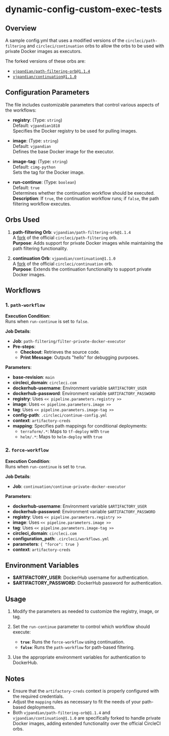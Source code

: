 # dynamic-config-custom-exec-tests

## Overview

A sample config.yml that uses a modified versions of the `circleci/path-filtering` and `circleci/continuation` orbs to allow the orbs to be used with private Docker images as executors.

The forked versions of these orbs are:

- [`vjpandian/path-filtering-orb@1.1.4`](https://circleci.com/developer/orbs/orb/vjpandian/path-filtering-orb) 
- [`vjpandian/continuation@1.1.0`](https://circleci.com/developer/orbs/orb/vjpandian/continuation) 

## Configuration Parameters

The file includes customizable parameters that control various aspects of the workflows:

- **registry**: (Type: `string`)  
  Default: `vjpandian1818`  
  Specifies the Docker registry to be used for pulling images.

- **image**: (Type: `string`)  
  Default: `vjpandian`  
  Defines the base Docker image for the executor.

- **image-tag**: (Type: `string`)  
  Default: `cimg-python`  
  Sets the tag for the Docker image.

- **run-continue**: (Type: `boolean`)  
  Default: `true`  
  Determines whether the continuation workflow should be executed.  
  **Description**: If `true`, the continuation workflow runs; if `false`, the path filtering workflow executes.

## Orbs Used

1. **path-filtering Orb**: `vjpandian/path-filtering-orb@1.1.4`  
   A [fork](https://circleci.com/developer/orbs/orb/vjpandian/path-filtering-orb) of the official `circleci/path-filtering` orb.  
   **Purpose**: Adds support for private Docker images while maintaining the path filtering functionality.

2. **continuation Orb**: `vjpandian/continuation@1.1.0`  
   A [fork](https://circleci.com/developer/orbs/orb/vjpandian/continuation) of the official `circleci/continuation` orb.  
   **Purpose**: Extends the continuation functionality to support private Docker images.

## Workflows

### 1. `path-workflow`

**Execution Condition**:  
Runs when `run-continue` is set to `false`.

**Job Details**:
- **Job**: `path-filtering/filter-private-docker-executor`
- **Pre-steps**:
  - **Checkout**: Retrieves the source code.
  - **Print Message**: Outputs "hello" for debugging purposes.

**Parameters**:
- **base-revision**: `main`
- **circleci_domain**: `circleci.com`
- **dockerhub-username**: Environment variable `$ARTIFACTORY_USER`
- **dockerhub-password**: Environment variable `$ARTIFACTORY_PASSWORD`
- **registry**: Uses `<< pipeline.parameters.registry >>`
- **image**: Uses `<< pipeline.parameters.image >>`
- **tag**: Uses `<< pipeline.parameters.image-tag >>`
- **config-path**: `.circleci/continue-config.yml`
- **context**: `artifactory-creds`
- **mapping**: Specifies path mappings for conditional deployments:
  - `terraform/.*`: Maps to `tf-deploy` with `true`
  - `helm/.*`: Maps to `helm-deploy` with `true`

### 2. `force-workflow`

**Execution Condition**:  
Runs when `run-continue` is set to `true`.

**Job Details**:
- **Job**: `continuation/continue-private-docker-executor`

**Parameters**:
- **dockerhub-username**: Environment variable `$ARTIFACTORY_USER`
- **dockerhub-password**: Environment variable `$ARTIFACTORY_PASSWORD`
- **registry**: Uses `<< pipeline.parameters.registry >>`
- **image**: Uses `<< pipeline.parameters.image >>`
- **tag**: Uses `<< pipeline.parameters.image-tag >>`
- **circleci_domain**: `circleci.com`
- **configuration_path**: `.circleci/workflows.yml`
- **parameters**: `{ "force": true }`
- **context**: `artifactory-creds`

## Environment Variables

- **$ARTIFACTORY_USER**: DockerHub username for authentication.
- **$ARTIFACTORY_PASSWORD**: DockerHub password for authentication.

## Usage

1. Modify the parameters as needed to customize the registry, image, or tag.
2. Set the `run-continue` parameter to control which workflow should execute:
   - **`true`**: Runs the `force-workflow` using continuation.
   - **`false`**: Runs the `path-workflow` for path-based filtering.

3. Use the appropriate environment variables for authentication to DockerHub.

## Notes

- Ensure that the `artifactory-creds` context is properly configured with the required credentials.
- Adjust the `mapping` rules as necessary to fit the needs of your path-based deployments.
- Both `vjpandian/path-filtering-orb@1.1.4` and `vjpandian/continuation@1.1.0` are specifically forked to handle private Docker images, adding extended functionality over the official CircleCI orbs.
